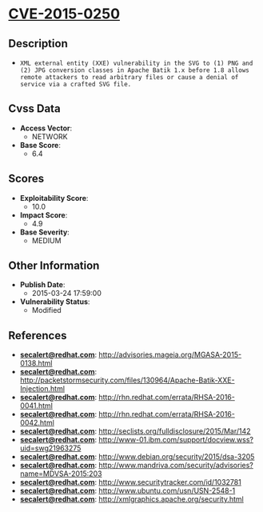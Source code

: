 
# [CVE-2015-0250](https://cve.mitre.org/cgi-bin/cvename.cgi?name=CVE-2015-0250)

## Description

- `XML external entity (XXE) vulnerability in the SVG to (1) PNG and (2) JPG conversion classes in Apache Batik 1.x before 1.8 allows remote attackers to read arbitrary files or cause a denial of service via a crafted SVG file.`

## Cvss Data

- **Access Vector**:
  - NETWORK
- **Base Score**:
  - 6.4

## Scores

- **Exploitability Score**:
  - 10.0
- **Impact Score**:
  - 4.9
- **Base Severity**:
  - MEDIUM

## Other Information

- **Publish Date**:
  - 2015-03-24 17:59:00
- **Vulnerability Status**:
  - Modified

## References

- **secalert@redhat.com**: http://advisories.mageia.org/MGASA-2015-0138.html
- **secalert@redhat.com**: http://packetstormsecurity.com/files/130964/Apache-Batik-XXE-Injection.html
- **secalert@redhat.com**: http://rhn.redhat.com/errata/RHSA-2016-0041.html
- **secalert@redhat.com**: http://rhn.redhat.com/errata/RHSA-2016-0042.html
- **secalert@redhat.com**: http://seclists.org/fulldisclosure/2015/Mar/142
- **secalert@redhat.com**: http://www-01.ibm.com/support/docview.wss?uid=swg21963275
- **secalert@redhat.com**: http://www.debian.org/security/2015/dsa-3205
- **secalert@redhat.com**: http://www.mandriva.com/security/advisories?name=MDVSA-2015:203
- **secalert@redhat.com**: http://www.securitytracker.com/id/1032781
- **secalert@redhat.com**: http://www.ubuntu.com/usn/USN-2548-1
- **secalert@redhat.com**: http://xmlgraphics.apache.org/security.html
